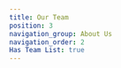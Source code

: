 ```yaml
---
title: Our Team
position: 3
navigation_group: About Us
navigation_order: 2
Has Team List: true
---
```


